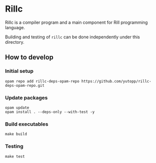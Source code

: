# Rillc

Rillc is a compiler program and a main component for Rill programming language.

Building and testing of `rillc` can be done independently under this directory.

## How to develop

### Initial setup

```shell
opam repo add rillc-deps-opam-repo https://github.com/yutopp/rillc-deps-opam-repo.git
```

### Update packages

```shell
opam update
opam install . --deps-only --with-test -y
```

### Build executables

```shell
make build
```

### Testing

```shell
make test
```
